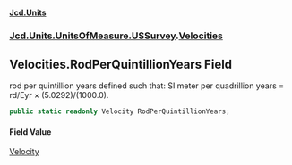 #### [Jcd.Units](index 'index')
### [Jcd.Units.UnitsOfMeasure.USSurvey](Jcd.Units.UnitsOfMeasure.USSurvey 'Jcd.Units.UnitsOfMeasure.USSurvey').[Velocities](Velocities 'Jcd.Units.UnitsOfMeasure.USSurvey.Velocities')

## Velocities.RodPerQuintillionYears Field

rod per quintillion years defined such that: SI meter per quadrillion years = rd/Eyr × (5.0292)/(1000.0).

```csharp
public static readonly Velocity RodPerQuintillionYears;
```

#### Field Value
[Velocity](Velocity 'Jcd.Units.UnitTypes.Velocity')
